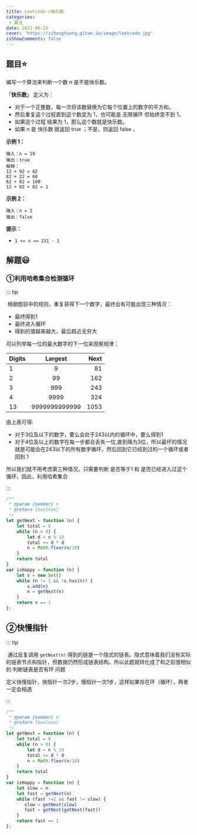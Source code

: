 ```yaml
---
title: Leetcode->快乐数
categories: 
 - 算法
date: 2022-06-21
cover: 'https://zihonghuang.gitee.io/image/leetcode.jpg'
isShowComments: false
---
```


## 题目:star:

编写一个算法来判断一个数 n 是不是快乐数。

「**快乐数**」 定义为：

* 对于一个正整数，每一次将该数替换为它每个位置上的数字的平方和。
* 然后重复这个过程直到这个数变为 1，也可能是 无限循环 但始终变不到 1。
* 如果这个过程 结果为 1，那么这个数就是快乐数。
* 如果 n 是 快乐数 就返回 true ；不是，则返回 false 。

**示例 1：**

```
输入：n = 19
输出：true
解释：
12 + 92 = 82
82 + 22 = 68
62 + 82 = 100
12 + 02 + 02 = 1
```

**示例 2：**

```
输入：n = 2
输出：false
```

**提示：**

- `1 <= n <= 231 - 1`

## 解题:smiley:

### ①利用哈希集合检测循环

::: tip

​	根据题目中的规则，重复获得下一个数字，最终会有可能出现三种情况：

* 最终得到1
* 最终进入循环
* 得到的值越来越大，最后趋近无穷大

可以列举每一位的最大数字的下一位来观察规律：

| Digits |    Largest    | Next |
| ------ | :-----------: | ---: |
| 1      |       9       |   81 |
| 2      |      99       |  162 |
| 3      |      999      |  243 |
| 4      |     9999      |  324 |
| 13     | 9999999999999 | 1053 |

由上表可得:

* 对于3位及以下的数字，要么会处于243以内的循环中，要么得到1
* 对于4位及以上的数字在每一步都会丢失一位,直到降为3位，所以最坏的情况就是可能会在243以下的所有数字循环，然后回到它已经到过的一个循环或者回到 1

所以我们就不用考虑第三种情况，只需要判断 是否等于1 和 是否已经进入过这个循环，因此，利用哈希集合

:::

```javascript
/**
 * @param {number} n
 * @return {boolean}
 */
let getNext = function (n) {
    let total = 0
    while (n > 0) {
        let d = n % 10
        total += d * d
        n = Math.floor(n/10)
    }
    return total
}
var isHappy = function (n) {
    let s = new Set()
    while (n != 1 && !s.has(n)) {
        s.add(n)
        n = getNext(n)
    }
    return n == 1
};
```

## ②快慢指针

::: tip

​	通过反复调用 `getNext(n)` 得到的链是一个隐式的链表。隐式意味着我们没有实际的链表节点和指针，但数据仍然形成链表结构。所以此题就转化成了和之前很相似的 判断链表是否有环 问题

​	定义快慢指针，快指针一次2步，慢指针一次1步，这样如果存在环（循环），两者一定会相遇

:::

```javascript
/**
 * @param {number} n
 * @return {boolean}
 */
let getNext = function (n) {
    let total = 0
    while (n > 0) {
        let d = n % 10
        total += d * d
        n = Math.floor(n/10)
    }
    return total
}
var isHappy = function (n) {
    let slow = n
    let fast = getNext(n)
    while (fast !=2 && fast != slow) {
       slow = getNext(slow)
       fast = getNext(getNext(fast))
    }
    return fast == 1
};
```

